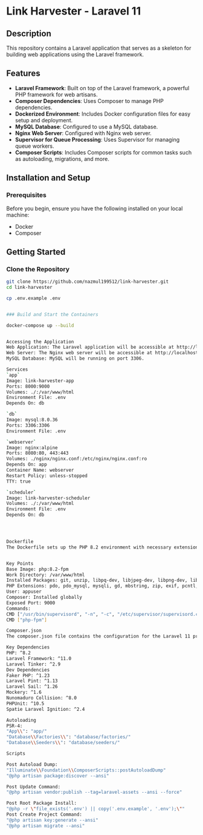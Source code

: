 # Link Harvester - Laravel 11


## Description

This repository contains a Laravel application that serves as a skeleton for building web applications using the Laravel framework.

## Features

- **Laravel Framework**: Built on top of the Laravel framework, a powerful PHP framework for web artisans.
- **Composer Dependencies**: Uses Composer to manage PHP dependencies.
- **Dockerized Environment**: Includes Docker configuration files for easy setup and deployment.
- **MySQL Database**: Configured to use a MySQL database.
- **Nginx Web Server**: Configured with Nginx web server.
- **Supervisor for Queue Processing**: Uses Supervisor for managing queue workers.
- **Composer Scripts**: Includes Composer scripts for common tasks such as autoloading, migrations, and more.

## Installation and Setup

### Prerequisites

Before you begin, ensure you have the following installed on your local machine:

- Docker
- Composer


## Getting Started

### Clone the Repository

```bash
git clone https://github.com/nazmul199512/link-harvester.git
cd link-harvester

cp .env.example .env


### Build and Start the Containers

docker-compose up --build


Accessing the Application
Web Application: The Laravel application will be accessible at http://localhost:8000.
Web Server: The Nginx web server will be accessible at http://localhost:8080.
MySQL Database: MySQL will be running on port 3306.

Services
`app`
Image: link-harvester-app
Ports: 8000:9000
Volumes: ./:/var/www/html
Environment File: .env
Depends On: db

`db`
Image: mysql:8.0.36
Ports: 3306:3306
Environment File: .env

`webserver`
Image: nginx:alpine
Ports: 8080:80, 443:443
Volumes: ./nginx/nginx.conf:/etc/nginx/nginx.conf:ro
Depends On: app
Container Name: webserver
Restart Policy: unless-stopped
TTY: true

`scheduler`
Image: link-harvester-scheduler
Volumes: ./:/var/www/html
Environment File: .env
Depends On: db




Dockerfile
The Dockerfile sets up the PHP 8.2 environment with necessary extensions and dependencies for running a Laravel application.


Key Points
Base Image: php:8.2-fpm
Work Directory: /var/www/html
Installed Packages: git, unzip, libpq-dev, libjpeg-dev, libpng-dev, libfreetype6-dev, libonig-dev, libxml2-dev, libzip-dev, zip, sudo, supervisor
PHP Extensions: pdo, pdo_mysql, mysqli, gd, mbstring, zip, exif, pcntl, bcmath, opcache
User: appuser
Composer: Installed globally
Exposed Port: 9000
Commands:
CMD ["/usr/bin/supervisord", "-n", "-c", "/etc/supervisor/supervisord.conf"]
CMD ["php-fpm"]

Composer.json
The composer.json file contains the configuration for the Laravel 11 project.

Key Dependencies
PHP: ^8.2
Laravel Framework: ^11.0
Laravel Tinker: ^2.9
Dev Dependencies
Faker PHP: ^1.23
Laravel Pint: ^1.13
Laravel Sail: ^1.26
Mockery: ^1.6
Nunomaduro Collision: ^8.0
PHPUnit: ^10.5
Spatie Laravel Ignition: ^2.4

Autoloading
PSR-4:
"App\\": "app/"
"Database\\Factories\\": "database/factories/"
"Database\\Seeders\\": "database/seeders/"

Scripts

Post Autoload Dump:
"Illuminate\\Foundation\\ComposerScripts::postAutoloadDump"
"@php artisan package:discover --ansi"

Post Update Command:
"@php artisan vendor:publish --tag=laravel-assets --ansi --force"

Post Root Package Install:
"@php -r \"file_exists('.env') || copy('.env.example', '.env');\""
Post Create Project Command:
"@php artisan key:generate --ansi"
"@php artisan migrate --ansi"
